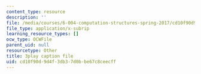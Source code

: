 ```yaml
---
content_type: resource
description: ''
file: /media/courses/6-004-computation-structures-spring-2017/cd10f90d9d4f3db37d0bbe67c8ceecff_ISaYWm8T8n4.srt
file_type: application/x-subrip
learning_resource_types: []
ocw_type: OCWFile
parent_uid: null
resourcetype: Other
title: 3play caption file
uid: cd10f90d-9d4f-3db3-7d0b-be67c8ceecff
---
```

